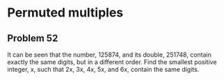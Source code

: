 # Permuted multiples
## Problem 52
It can be seen that the number, 125874, and its double, 251748, contain exactly the same digits, but in a different order.
Find the smallest positive integer, x, such that 2x, 3x, 4x, 5x, and 6x, contain the same digits.
